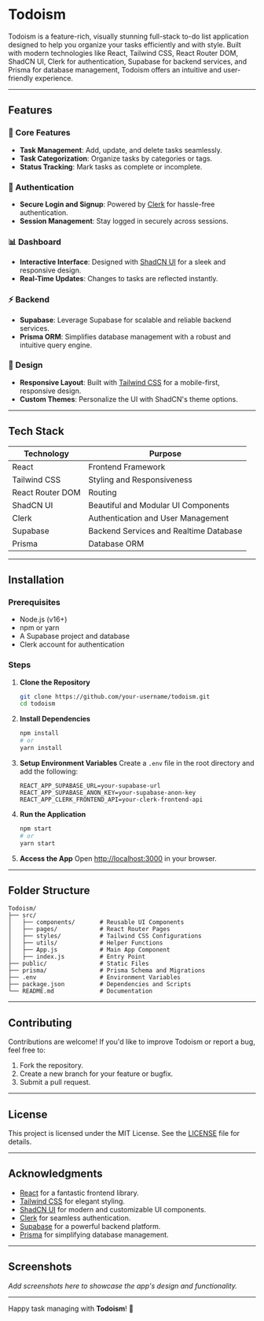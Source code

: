# Todoism

Todoism is a feature-rich, visually stunning full-stack to-do list application designed to help you organize your tasks efficiently and with style. Built with modern technologies like React, Tailwind CSS, React Router DOM, ShadCN UI, Clerk for authentication, Supabase for backend services, and Prisma for database management, Todoism offers an intuitive and user-friendly experience.

---

## Features

### 🌟 Core Features
- **Task Management**: Add, update, and delete tasks seamlessly.
- **Task Categorization**: Organize tasks by categories or tags.
- **Status Tracking**: Mark tasks as complete or incomplete.

### 🔐 Authentication
- **Secure Login and Signup**: Powered by [Clerk](https://clerk.dev) for hassle-free authentication.
- **Session Management**: Stay logged in securely across sessions.

### 📊 Dashboard
- **Interactive Interface**: Designed with [ShadCN UI](https://shadcn.dev) for a sleek and responsive design.
- **Real-Time Updates**: Changes to tasks are reflected instantly.

### ⚡ Backend
- **Supabase**: Leverage Supabase for scalable and reliable backend services.
- **Prisma ORM**: Simplifies database management with a robust and intuitive query engine.

### 🎨 Design
- **Responsive Layout**: Built with [Tailwind CSS](https://tailwindcss.com) for a mobile-first, responsive design.
- **Custom Themes**: Personalize the UI with ShadCN's theme options.

---

## Tech Stack

| Technology          | Purpose                                |
|---------------------|----------------------------------------|
| React              | Frontend Framework                     |
| Tailwind CSS       | Styling and Responsiveness             |
| React Router DOM   | Routing                                |
| ShadCN UI          | Beautiful and Modular UI Components    |
| Clerk              | Authentication and User Management     |
| Supabase           | Backend Services and Realtime Database |
| Prisma             | Database ORM                           |

---

## Installation

### Prerequisites
- Node.js (v16+)
- npm or yarn
- A Supabase project and database
- Clerk account for authentication

### Steps
1. **Clone the Repository**
   ```bash
   git clone https://github.com/your-username/todoism.git
   cd todoism
   ```

2. **Install Dependencies**
   ```bash
   npm install
   # or
   yarn install
   ```

3. **Setup Environment Variables**
   Create a `.env` file in the root directory and add the following:
   ```env
   REACT_APP_SUPABASE_URL=your-supabase-url
   REACT_APP_SUPABASE_ANON_KEY=your-supabase-anon-key
   REACT_APP_CLERK_FRONTEND_API=your-clerk-frontend-api
   ```

4. **Run the Application**
   ```bash
   npm start
   # or
   yarn start
   ```

5. **Access the App**
   Open [http://localhost:3000](http://localhost:3000) in your browser.

---

## Folder Structure
```
Todoism/
├── src/
│   ├── components/       # Reusable UI Components
│   ├── pages/            # React Router Pages
│   ├── styles/           # Tailwind CSS Configurations
│   ├── utils/            # Helper Functions
│   ├── App.js            # Main App Component
│   ├── index.js          # Entry Point
├── public/               # Static Files
├── prisma/               # Prisma Schema and Migrations
├── .env                  # Environment Variables
├── package.json          # Dependencies and Scripts
└── README.md             # Documentation
```

---

## Contributing

Contributions are welcome! If you'd like to improve Todoism or report a bug, feel free to:
1. Fork the repository.
2. Create a new branch for your feature or bugfix.
3. Submit a pull request.

---

## License

This project is licensed under the MIT License. See the [LICENSE](LICENSE) file for details.

---

## Acknowledgments

- [React](https://reactjs.org) for a fantastic frontend library.
- [Tailwind CSS](https://tailwindcss.com) for elegant styling.
- [ShadCN UI](https://shadcn.dev) for modern and customizable UI components.
- [Clerk](https://clerk.dev) for seamless authentication.
- [Supabase](https://supabase.com) for a powerful backend platform.
- [Prisma](https://www.prisma.io) for simplifying database management.

---

## Screenshots

_Add screenshots here to showcase the app's design and functionality._

---

Happy task managing with **Todoism**! 🎉

